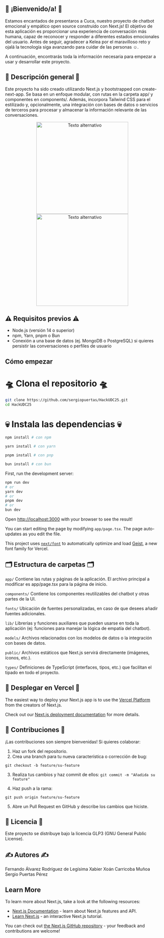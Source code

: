 ## 👋 ¡Bienvenido/a! 👋

Estamos encantados de presentaros a Cuca, nuestro proyecto de chatbot emocional y empático open source construido con Next.js! El objetivo de esta aplicación es proporcionar una experiencia de conversación más humana, capaz de reconocer y responder a diferentes estados emocionales del usuario. 
Antes de seguir, agradecer a Kelea por el maravilloso reto y ojalá la tecnología siga avanzando para cuidar de las personas ☺️.

A continuación, encontrarás toda la información necesaria para empezar a usar y desarrollar este proyecto.

## 📖 Descripción general 📖

Este proyecto ha sido creado utilizando Next.js y bootstrapped con create-next-app. Se basa en un enfoque modular, con rutas en la carpeta app/ y componentes en components/. Además, incorpora Tailwind CSS para el estilizado y, opcionalmente, una integración con bases de datos o servicios de terceros para procesar y almacenar la información relevante de las conversaciones.
<p align="center">
  <img src="https://github.com/sergiopuertas/HackUDC25/blob/main/mockups/iPhone%2015%20Mockup%2C%20Perspective.png" alt="Texto alternativo" width="300">
  <img src="https://github.com/sergiopuertas/HackUDC25/blob/main/mockups/iPhone%2015%20Pro%20Mockup%2C%20Front%20and%20Back%20View.png" alt="Texto alternativo" width="300">
</p>



## ⚠️ Requisitos previos ⚠️

- Node.js (versión 14 o superior)
- npm, Yarn, pnpm o Bun 
- Conexión a una base de datos (ej. MongoDB o PostgreSQL) si quieres persistir las conversaciones o perfiles de usuario


## Cómo empezar

# 🛸 Clona el repositorio 🛸
```bash
git clone https://github.com/sergiopuertas/HackUDC25.git
cd HackUDC25
```

# 💀 Instala las dependencias 💀

```bash
npm install # con npm

yarn install # con yarn

pnpm install # con pnp

bun install # con bun
```

First, run the development server:

```bash
npm run dev
# or
yarn dev
# or
pnpm dev
# or
bun dev
```

Open [http://localhost:3000](http://localhost:3000) with your browser to see the result!

You can start editing the page by modifying `app/page.tsx`. The page auto-updates as you edit the file.

This project uses [`next/font`](https://nextjs.org/docs/app/building-your-application/optimizing/fonts) to automatically optimize and load [Geist](https://vercel.com/font), a new font family for Vercel.

## 🗂️ Estructura de carpetas 🗂️
```app/```
Contiene las rutas y páginas de la aplicación. El archivo principal a modificar es app/page.tsx para la página de inicio.

```components/```
Contiene los componentes reutilizables del chatbot y otras partes de la UI.

```fonts/```
Ubicación de fuentes personalizadas, en caso de que desees añadir fuentes adicionales.

```lib/```
Librerías y funciones auxiliares que pueden usarse en toda la aplicación (ej: funciones para manejar la lógica de empatía del chatbot).

```models/```
Archivos relacionados con los modelos de datos o la integración con bases de datos.

```public/```
Archivos estáticos que Next.js servirá directamente (imágenes, íconos, etc.).

```types/```
Definiciones de TypeScript (interfaces, tipos, etc.) que facilitan el tipado en todo el proyecto.


## 🚀 Desplegar en Vercel 🚀

The easiest way to deploy your Next.js app is to use the [Vercel Platform](https://vercel.com/new?utm_medium=default-template&filter=next.js&utm_source=create-next-app&utm_campaign=create-next-app-readme) from the creators of Next.js.

Check out our [Next.js deployment documentation](https://nextjs.org/docs/app/building-your-application/deploying) for more details.

## 💪 Contribuciones 💪
¡Las contribuciones son siempre bienvenidas! Si quieres colaborar:

1. Haz un fork del repositorio.
2. Crea una branch para tu nueva característica o corrección de bug:

```git checkout -b feature/su-feature```

3. Realiza tus cambios y haz commit de ellos:
```git commit -m "Añadida su feature"```

4. Haz push a la rama:
   
```git push origin feature/su-feature```

5. Abre un Pull Request en GitHub y describe los cambios que hiciste.

## 🪪 Licencia 🪪

Este proyecto se distribuye bajo la licencia GLP3 (GNU General Public License).

## ✍️ Autores ✍️

Fernando Álvarez Rodríguez de Legísima
Xabier Xoán Carricoba Muñoa
Sergio Puertas Pérez

## Learn More

To learn more about Next.js, take a look at the following resources:

- [Next.js Documentation](https://nextjs.org/docs) - learn about Next.js features and API.
- [Learn Next.js](https://nextjs.org/learn) - an interactive Next.js tutorial.

You can check out [the Next.js GitHub repository](https://github.com/vercel/next.js) - your feedback and contributions are welcome!
